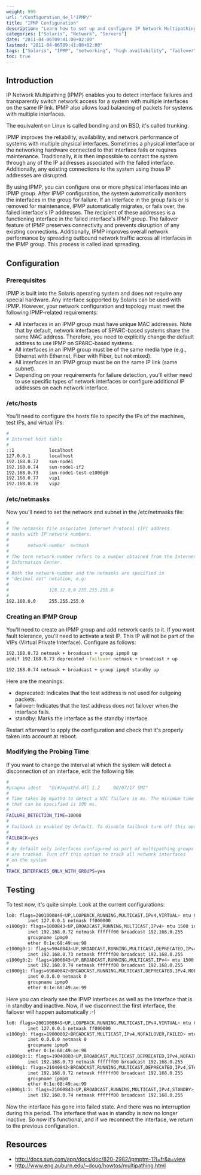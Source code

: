 ```yaml
---
weight: 999
url: "/Configuration_de_l'IPMP/"
title: "IPMP Configuration"
description: "Learn how to set up and configure IP Network Multipathing (IPMP) on Solaris systems for improved network reliability and load balancing"
categories: ["Solaris", "Network", "Servers"]
date: "2011-04-06T09:41:00+02:00"
lastmod: "2011-04-06T09:41:00+02:00"
tags: ["Solaris", "IPMP", "networking", "high availability", "failover"]
toc: true
---
```


## Introduction

IP Network Multipathing (IPMP) enables you to detect interface failures and transparently switch network access for a system with multiple interfaces on the same IP link. IPMP also allows load balancing of packets for systems with multiple interfaces.

The equivalent on Linux is called bonding and on BSD, it's called trunking.

IPMP improves the reliability, availability, and network performance of systems with multiple physical interfaces. Sometimes a physical interface or the networking hardware connected to that interface fails or requires maintenance. Traditionally, it is then impossible to contact the system through any of the IP addresses associated with the failed interface. Additionally, any existing connections to the system using those IP addresses are disrupted.

By using IPMP, you can configure one or more physical interfaces into an IPMP group. After IPMP configuration, the system automatically monitors the interfaces in the group for failure. If an interface in the group fails or is removed for maintenance, IPMP automatically migrates, or fails over, the failed interface's IP addresses. The recipient of these addresses is a functioning interface in the failed interface's IPMP group. The failover feature of IPMP preserves connectivity and prevents disruption of any existing connections. Additionally, IPMP improves overall network performance by spreading outbound network traffic across all interfaces in the IPMP group. This process is called load spreading.

## Configuration

### Prerequisites

IPMP is built into the Solaris operating system and does not require any special hardware. Any interface supported by Solaris can be used with IPMP. However, your network configuration and topology must meet the following IPMP-related requirements:

* All interfaces in an IPMP group must have unique MAC addresses. Note that by default, network interfaces of SPARC-based systems share the same MAC address. Therefore, you need to explicitly change the default address to use IPMP on SPARC-based systems.
* All interfaces in an IPMP group must be of the same media type (e.g., Ethernet with Ethernet, Fiber with Fiber, but not mixed).
* All interfaces in an IPMP group must be on the same IP link (same subnet).
* Depending on your requirements for failure detection, you'll either need to use specific types of network interfaces or configure additional IP addresses on each network interface.

### /etc/hosts

You'll need to configure the hosts file to specify the IPs of the machines, test IPs, and virtual IPs:

```bash
#
# Internet host table
#
::1             localhost
127.0.0.1       localhost
192.168.0.72    sun-node1
192.168.0.74    sun-node1-if2
192.168.0.73    sun-node1-test-e1000g0
192.168.0.77    vip1
192.168.0.78    vip2
```

### /etc/netmasks

Now you'll need to set the network and subnet in the /etc/netmasks file:

```bash
#
# The netmasks file associates Internet Protocol (IP) address
# masks with IP network numbers.
#
#       network-number  netmask
#
# The term network-number refers to a number obtained from the Internet Network
# Information Center.
#
# Both the network-number and the netmasks are specified in
# "decimal dot" notation, e.g:
#
#               128.32.0.0 255.255.255.0
#
192.168.0.0     255.255.255.0
```

### Creating an IPMP Group

You'll need to create an IPMP group and add network cards to it. If you want fault tolerance, you'll need to activate a test IP. This IP will not be part of the VIPs (Virtual Private Interface). Configure as follows:

```bash
192.168.0.72 netmask + broadcast + group ipmp0 up
addif 192.168.0.73 deprecated -failover netmask + broadcast + up
```

```bash
192.168.0.74 netmask + broadcast + group ipmp0 standby up
```

Here are the meanings:

* deprecated: Indicates that the test address is not used for outgoing packets.
* failover: Indicates that the test address does not failover when the interface fails.
* standby: Marks the interface as the standby interface.

Restart afterward to apply the configuration and check that it's properly taken into account at reboot.

### Modifying the Probing Time

If you want to change the interval at which the system will detect a disconnection of an interface, edit the following file:

```bash
#
#pragma ident   "@(#)mpathd.dfl 1.2     00/07/17 SMI"
#
# Time taken by mpathd to detect a NIC failure in ms. The minimum time
# that can be specified is 100 ms.
# 
FAILURE_DETECTION_TIME=10000
#
# Failback is enabled by default. To disable failback turn off this option
#
FAILBACK=yes
#
# By default only interfaces configured as part of multipathing groups 
# are tracked. Turn off this option to track all network interfaces 
# on the system
#
TRACK_INTERFACES_ONLY_WITH_GROUPS=yes
```

## Testing

To test now, it's quite simple. Look at the current configurations:

```bash
lo0: flags=2001000849<UP,LOOPBACK,RUNNING,MULTICAST,IPv4,VIRTUAL> mtu 8232 index 1
        inet 127.0.0.1 netmask ff000000 
e1000g0: flags=1000843<UP,BROADCAST,RUNNING,MULTICAST,IPv4> mtu 1500 index 2
        inet 192.168.0.72 netmask ffffff00 broadcast 192.168.0.255
        groupname ipmp0
        ether 0:1e:68:49:ae:98 
e1000g0:1: flags=9040843<UP,BROADCAST,RUNNING,MULTICAST,DEPRECATED,IPv4,NOFAILOVER> mtu 1500 index 2
        inet 192.168.0.73 netmask ffffff00 broadcast 192.168.0.255
e1000g0:2: flags=1000843<UP,BROADCAST,RUNNING,MULTICAST,IPv4> mtu 1500 index 2
        inet 192.168.0.74 netmask ffffff00 broadcast 192.168.0.255
e1000g1: flags=69040842<BROADCAST,RUNNING,MULTICAST,DEPRECATED,IPv4,NOFAILOVER,STANDBY,INACTIVE> mtu 0 index 3
        inet 0.0.0.0 netmask 0 
        groupname ipmp0
        ether 0:1e:68:49:ae:99
```

Here you can clearly see the IPMP interfaces as well as the interface that is in standby and inactive.
Now, if we disconnect the first interface, the failover will happen automatically :-)

```bash
lo0: flags=2001000849<UP,LOOPBACK,RUNNING,MULTICAST,IPv4,VIRTUAL> mtu 8232 index 1
        inet 127.0.0.1 netmask ff000000 
e1000g0: flags=19000802<BROADCAST,MULTICAST,IPv4,NOFAILOVER,FAILED> mtu 0 index 2
        inet 0.0.0.0 netmask 0 
        groupname ipmp0
        ether 0:1e:68:49:ae:98 
e1000g0:1: flags=19040803<UP,BROADCAST,MULTICAST,DEPRECATED,IPv4,NOFAILOVER,FAILED> mtu 1500 index 2
        inet 192.168.0.73 netmask ffffff00 broadcast 192.168.0.255
e1000g1: flags=21040842<BROADCAST,RUNNING,MULTICAST,DEPRECATED,IPv4,STANDBY> mtu 1500 index 3
        inet 192.168.0.72 netmask ffffff00 broadcast 192.168.0.255
        groupname ipmp0
        ether 0:1e:68:49:ae:99 
e1000g1:1: flags=21000843<UP,BROADCAST,RUNNING,MULTICAST,IPv4,STANDBY> mtu 1500 index 3
        inet 192.168.0.74 netmask ffffff00 broadcast 192.168.0.255
```

Now the interface has gone into failed state. And there was no interruption during this period. The interface that was in standby is now no longer inactive. So now it's functional, and if we reconnect the interface, we return to the previous configuration.

## Resources
- http://docs.sun.com/app/docs/doc/820-2982/ipmptm-1?l=fr&a=view
- http://www.eng.auburn.edu/~doug/howtos/multipathing.html
